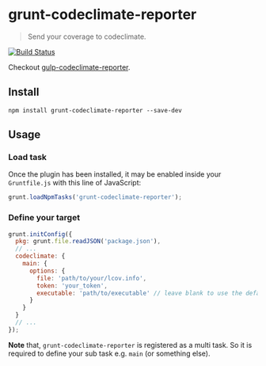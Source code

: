 grunt-codeclimate-reporter
==========================
> Send your coverage to codeclimate.

[![Build Status](https://travis-ci.org/MrBoolean/grunt-codeclimate-reporter.svg)](https://travis-ci.org/MrBoolean/grunt-codeclimate-reporter)

Checkout [gulp-codeclimate-reporter](https://github.com/MrBoolean/gulp-codeclimate-reporter).

## Install
```shell
npm install grunt-codeclimate-reporter --save-dev
```

## Usage
### Load task
Once the plugin has been installed, it may be enabled inside your `Gruntfile.js` with this line of JavaScript:

```js
grunt.loadNpmTasks('grunt-codeclimate-reporter');
```

### Define your target
```js
grunt.initConfig({
  pkg: grunt.file.readJSON('package.json'),
  // ...
  codeclimate: {
    main: {
      options: {
        file: 'path/to/your/lcov.info',
        token: 'your_token',
        executable: 'path/to/executable' // leave blank to use the default executable
      }
    }
  }
  // ...
});
```

**Note** that, `grunt-codeclimate-reporter` is registered as a multi task. So it is required to define your sub task e.g. `main` (or something else).
